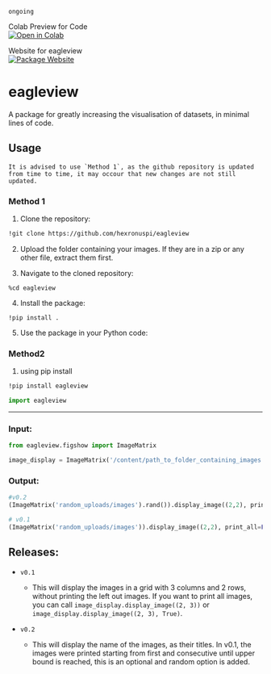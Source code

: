 `ongoing`
  <p align="left">
  Colab Preview for Code <br>
  <a href="https://colab.research.google.com/drive/1ZklXjCLbrZIACctPS4EKZ4ZnuqdjonO4?usp=sharing" target="_blank">
    <img src="https://colab.research.google.com/assets/colab-badge.svg" alt="Open in Colab">
  </a>
    
  </p>

Website for eagleview
<br>
[![Package Website](https://img.shields.io/badge/eagleview-Home-blue)](https://hexronus.tech/eagleview/index.html)

# eagleview

A package for greatly increasing the visualisation of datasets, in minimal lines of code.

## Usage
```
It is advised to use `Method 1`, as the github repository is updated from time to time, it may occour that new changes are not still updated.
```
### Method 1
1. Clone the repository:

```bash
!git clone https://github.com/hexronuspi/eagleview
```
2. Upload the folder containing your images. If they are in a zip or any other file, extract them first.

3. Navigate to the cloned repository:

```
%cd eagleview
```

4. Install the package:

```
!pip install .
```

5. Use the package in your Python code:

### Method2

1. using pip install
```bash
!pip install eagleview
```
```python
import eagleview
```

<hr>

### Input:
```python
from eagleview.figshow import ImageMatrix

image_display = ImageMatrix('/content/path_to_folder_containing_images')
```
### Output:
```python
#v0.2
(ImageMatrix('random_uploads/images').rand()).display_image((2,2), print_all=False, display_name=True)
```
```python
# v0.1
(ImageMatrix('random_uploads/images')).display_image((2,2), print_all=False)
```

## Releases: 
- `v0.1`
  - This will display the images in a grid with 3 columns and 2 rows, without printing the left out images. If you want to print all images, you can call `image_display.display_image((2, 3))` or `image_display.display_image((2, 3), True)`.
  
- `v0.2`
  - This will display the name of the images, as their titles. In v0.1, the images were printed starting from first and consecutive until upper bound is reached, this is an optional and random option is added.
